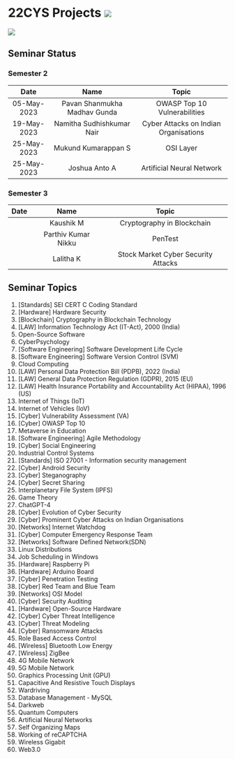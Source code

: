 # 22CYS Projects ![](https://img.shields.io/badge/-Live-green)

![](https://img.shields.io/badge/UG-22CYS-purple) <br/> 

## Seminar Status

### Semester 2
|   Date   |     Name    |    Topic  |
|:--------:|:-----------:|:---------:|
| 05-May-2023 | Pavan Shanmukha Madhav Gunda | OWASP Top 10 Vulnerabilities |
| 19-May-2023 | Namitha Sudhishkumar Nair | Cyber Attacks on Indian Organisations |
| 25-May-2023 | Mukund Kumarappan S | OSI Layer  |
| 25-May-2023 | Joshua Anto A | Artificial Neural Network |

### Semester 3
|   Date   |     Name    |    Topic  |
|:--------:|:-----------:|:---------:|
|          | Kaushik M   | Cryptography in Blockchain |
|          | Parthiv Kumar Nikku | PenTest |
|          | Lalitha K | Stock Market Cyber Security Attacks |

## Seminar Topics

1. [Standards] SEI CERT C Coding Standard
2. [Hardware] Hardware Security
3. [Blockchain] Cryptography in Blockchain Technology
4. [LAW] Information Technology Act (IT-Act), 2000 (India)
5. Open-Source Software
6. CyberPsychology
7. [Software Engineering] Software Development Life Cycle
8. [Software Engineering] Software Version Control (SVM)
9. Cloud Computing
10. [LAW] Personal Data Protection Bill (PDPB), 2022 (India)
11. [LAW] General Data Protection Regulation (GDPR), 2015 (EU)
12. [LAW] Health Insurance Portability and Accountability Act (HIPAA), 1996 (US)
13. Internet of Things (IoT)
14. Internet of Vehicles (IoV)
15. [Cyber] Vulnerability Assessment (VA)
16. [Cyber] OWASP Top 10
17. Metaverse in Education
18. [Software Engineering] Agile Methodology
19. [Cyber] Social Engineering
20. Industrial Control Systems
21. [Standards] ISO 27001 - Information security management
22. [Cyber] Android Security
23. [Cyber] Steganography
24. [Cyber] Secret Sharing
25. Interplanetary File System (IPFS)
26. Game Theory
27. ChatGPT-4
28. [Cyber] Evolution of Cyber Security
29. [Cyber] Prominent Cyber Attacks on Indian Organisations
30. [Networks] Internet Watchdog
31. [Cyber] Computer Emergency Response Team
32. [Networks] Software Defined Network(SDN)
33. Linux Distributions
34. Job Scheduling in Windows
35. [Hardware] Raspberry Pi 
36. [Hardware] Arduino Board
37. [Cyber] Penetration Testing
38. [Cyber] Red Team and Blue Team
39. [Networks] OSI Model
40. [Cyber] Security Auditing
41. [Hardware] Open-Source Hardware
42. [Cyber] Cyber Threat Intelligence
43. [Cyber] Threat Modeling
44. [Cyber] Ransomware Attacks
45. Role Based Access Control
46. [Wireless] Bluetooth Low Energy
47. [Wireless] ZigBee 
48. 4G Mobile Network
49. 5G Mobile Network
50. Graphics Processing Unit (GPU)
51. Capacitive And Resistive Touch Displays
52. Wardriving
53. Database Management - MySQL
54. Darkweb
55. Quantum Computers
56. Artificial Neural Networks
57. Self Organizing Maps
58. Working of reCAPTCHA
59. Wireless Gigabit
60. Web3.0
